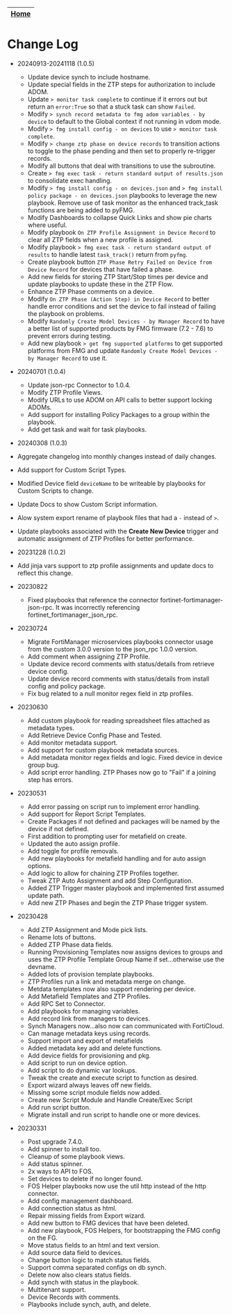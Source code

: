 | [Home](../README.md) |
|--------------------------------------------|

# Change Log
 - 20240913-20241118 (1.0.5)
   - Update device synch to include hostname. 
   - Update special fields in the ZTP steps for authorization to include ADOM. 
   - Update `> monitor task complete` to continue if it errors out but return an `error:True` so that a stuck task can show `Failed`. 
   - Modify `> synch record metadata to fmg adom variables - by device` to default to the Global context if not running in vdom mode. 
   - Modify `> fmg install config - on devices` to use `> monitor task complete`. 
   - Modify `> change ztp phase on device records` to transition actions to toggle to the phase pending and then set to properly re-trigger records. 
   - Modify all buttons that deal with transitions to use the subroutine. 
   - Create `> fmg exec task - return standard output of results.json` to consolidate exec handling. 
   - Modify `> fmg install config - on devices.json` and `> fmg install policy package - on devices.json` playbooks to leverage the new playbook. Remove use of task monitor as the enhanced track_task functions are being added to pyFMG. 
   - Modify Dashboards to collapse Quick Links and show pie charts where useful. 
   - Modify playbook `On ZTP Profile Assignment in Device Record` to clear all ZTP fields when a new profile is assigned.
   - Modify playbook `> fmg exec task - return standard output of results` to handle latest `task_track()` return from `pyfmg`. 
   - Create playbook button `ZTP Phase Retry Failed on Device from Device Record` for devices that have failed a phase. 
   - Add new fields for storing ZTP Start/Stop times per device and update playbooks to update these in the ZTP Flow. 
   - Enhance ZTP Phase comments on a device. 
   - Modify `On ZTP Phase (Action Step) in Device Record` to better handle error conditions and set the device to fail instead of failing the playbook on problems.
   - Modify `Randomly Create Model Devices - by Manager Record` to have a better list of supported products by FMG firmware (7.2 - 7.6) to prevent errors during testing. 
   - Add new playbook `> get fmg supported platforms` to get supported platforms from FMG and update `Randomly Create Model Devices - by Manager Record` to use it. 

- 20240701 (1.0.4)
  - Update json-rpc Connector to 1.0.4. 
  - Modify ZTP Profile Views. 
  - Modify URLs to use ADOM on API calls to better support locking ADOMs. 
  - Add support for installing Policy Packages to a group within the playbook. 
  - Add get task and wait for task playbooks. 

- 20240308 (1.0.3)
 - Aggregate changelog into monthly changes instead of daily changes. 
 - Add support for Custom Script Types. 
 - Modified Device field `deviceName` to be writeable by playbooks for Custom Scripts to change. 
 - Update Docs to show Custom Script information. 
 - Alow system export rename of playbook files that had a `-` instead of `>`. 
 - Update playbooks associated with the **Create New Device** trigger and automatic assignment of ZTP Profiles for better performance. 

- 20231228 (1.0.2)
 - Add jinja vars support to ztp profile assignments and update docs to reflect this change.

- 20230822
  - Fixed playbooks that reference the connector fortinet-fortimanager-json-rpc. It was incorrectly referencing fortinet_fortimanager_json_rpc.

- 20230724
  - Migrate FortiManager microservices playbooks connector usage from the custom 3.0.0 version to the json_rpc 1.0.0 version. 
  - Add comment when assigning ZTP Profile. 
  - Update device record comments with status/details from retrieve device config.
  - Update device record comments with status/details from install config and policy package. 
  - Fix bug related to a null monitor regex field in ztp profiles.

- 20230630
  - Add custom playbook for reading spreadsheet files attached as metadata types.
  - Add Retrieve Device Config Phase and Tested.
  - Add monitor metadata support.
  - Add support for custom playbook metadata sources. 
  - Add metadata monitor regex fields and logic. Fixed device in device group bug. 
  - Add script error handling. ZTP Phases now go to "Fail" if a joining step has errors. 

- 20230531
  - Add error passing on script run to implement error handling. 
  - Add support for Report Script Templates. 
  - Create Packages if not defined and packages will be named by the device if not defined. 
  - First addition to prompting user for metafield on create.
  - Updated the auto assign profile. 
  - Add toggle for profile removals.
  - Add new playbooks for metafield handling and for auto assign options.
  - Add logic to allow for chaining ZTP Profiles together. 
  - Tweak ZTP Auto Assignment and add Step Configuration. 
  - Added ZTP Trigger master playbook and implemented first assumed update path. 
  - Add new ZTP Phases and begin the ZTP Phase trigger system. 

- 20230428
  - Add ZTP Assignment and Mode pick lists.
  - Rename lots of buttons.
  - Added ZTP Phase data fields. 
  - Running Provisioning Templates now assigns devices to groups and uses the ZTP Profile Template Group Name if set...otherwise use the devname. 
  - Added lots of provision template playbooks. 
  - ZTP Profiles run a link and metadata merge on change. 
  - Metdata templates now also support rendering per device.
  - Add Metafield Templates and ZTP Profiles.
  - Add RPC Set to Connector.
  - Add playbooks for managing variables. 
  - Add record link from managers to devices. 
  - Synch Managers now...also now can communicated with FortiCloud. 
  - Can manage metadata keys using records.
  - Support import and export of metafields
  - Added metadata key add and delete functions. 
  - Add device fields for provisioning and pkg.
  - Add script to run on device option. 
  - Add script to do dynamic var lookups.
  - Tweak the create and execute script to function as desired. 
  - Export wizard always leaves off new fields.
  - Missing some script module fields now added.
  - Create new Script Module and Handle Create/Exec Script
  - Add run script button. 
  - Migrate install and run script to handle one or more devices.

- 20230331
  - Post upgrade 7.4.0.
  - Add spinner to install too.
  - Cleanup of some playbook views.
  - Add status spinner.
  - 2x ways to API to FOS.
  - Set devices to delete if no longer found. 
  - FOS Helper playbooks now use the util http instead of the http connector. 
  - Add config management dashboard. 
  - Add connection status as html.
  - Repair missing fields from Export wizard. 
  - Add new button to FMG devices that have been deleted.
  - Add new playbook, FOS Helpers, for bootstrapping the FMG config on the FG. 
  - Move status fields to an html and text version. 
  - Add source data field to devices. 
  - Change button logic to match status fields. 
  - Support comma separated configs on db synch.
  - Delete now also clears status fields. 
  - Add synch with status in the playbook.
  - Multitenant support. 
  - Device Records with comments.
  - Playbooks include synch, auth, and delete.